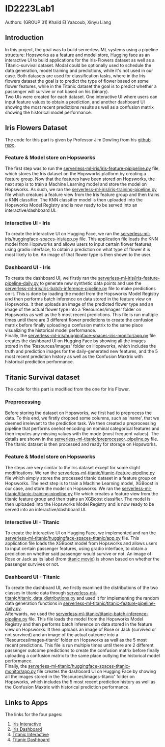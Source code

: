 # ID2223Lab1
Authors: (GROUP 31) Khalid El Yaacoub, Xinyu Liang

## Introduction
In this project, the goal was to build serverless ML systems using a pipeline structure: Hopsworks as a feature and model store, Hugging face as an interactive UI to build applications for the Iris-Flowers dataset as well as a Titanic-survival dataset. Modal could be optionally used to schedule the data generation, model training and predictions, while it's not used in our case. Both datasets are used for classification tasks, where in the Iris flowers dataset the goal is to predict the type of flower based on some flower features, while in the Titanic dataset the goal is to predict whether a passenger will survive or not based on his (binary). <br/>
Two UIs were created for each dataset. One interactive UI where users can input feature values to obtain a prediction, and another dashboard UI showing the most recent predictions results as well as a confusion matrix showing the historical model performance.

## Iris Flowers Dataset
The code for this part is given by Professor Jim Dowling from his [github repo](https://github.com/ID2223KTH/id2223kth.github.io).

### Feature & Model store on Hopsworks
The first step was to run the [serverless-ml-iris/iris-feature-pipipeline.py](https://github.com/Hope-Liang/ID2223Lab1/blob/main/serverless-ml-iris/iris-feature-pipeline.py) file, which stores the Iris dataset on the Hopsworks platform by creating a feature group. Now that the features have been stored on Hopsworks, the next step is to train a Machine Learning model and store the model on Hopsworks. As such, we ran the [serverless-ml-iris/iris-training-pipeline.py](https://github.com/Hope-Liang/ID2223Lab1/blob/main/serverless-ml-iris/iris-training-pipeline.py) file which creatues a feature view from the Iris feature group and then trains a KNN classifier. The KNN classifier model is then uploaded into the Hopsworks Model Registry and is now ready to be served into an interactive/dashboard UI. 

### Interactive UI - Iris
To create the interactive UI on Hugging Face, we ran the [serverless-ml-iris/huggingface-spaces-iris/app.py](https://github.com/Hope-Liang/ID2223Lab1/blob/main/serverless-ml-iris/huggingface-spaces-iris/app.py) file. This application file loads the KNN model from Hopsworks and allows users to input certain flower features, using gradio interface, to obtain a prediction on what type of flower it is most likely to be. An image of that flower type is then shown to the user.

### Dashboard UI - Iris
To create the dashboard UI, we firstly ran the [serverless-ml-iris/iris-feature-pipeline-daily.py](https://github.com/Hope-Liang/ID2223Lab1/blob/main/serverless-ml-iris/iris-feature-pipeline-daily.py) to generate new synthetic data points and use the [serverless-ml-iris/iris-batch-inference-pipeline.py](https://github.com/Hope-Liang/ID2223Lab1/blob/main/serverless-ml-iris/iris-batch-inference-pipeline.py) file to make predictions on it. This is done by loading the model from the Hopsworks Model Registry and then performs batch inference on data stored in the feature view on Hopsworks. It then uploads an image of the predicted flower type and an image of the actual flower type into a 'Resources/images' folder on Hopsworks as well as the 5 most recent predictions. This file is run multiple times until there are 3 different flower predictions to create the confusion matrix before finally uploading a confusion matrix to the same place visualizing the historical model performance. <br/>
Finally, the [serverless-ml-iris/huggingface-spaces-iris-monitor/app.py](https://github.com/Hope-Liang/ID2223Lab1/blob/main/serverless-ml-iris/huggingface-spaces-iris-monitor/app.py) file creates the dashboard UI on Hugging Face by showing all the images stored in the 'Resources/images' folder on Hopsworks, which includes the truth and prediction images for the daily-generated new features, and the 5 most recent prediction history as well as the Confusion Maxtrix with historical prediction performance.


## Titanic Survival dataset
The code for this part is modified from the one for Iris Flower.

### Preprocessing
Before storing the dataset on Hopsworks, we first had to preprocess the data. To this end, we firstly dropped some columns, such as 'name', that we deemed irrelevant to the prediction task. We then created a preprocessing pipeline that performs onehot encoding on nominal categorical features and then imputes any missing values with the mode (most frequent values). The details are shown in the [serverless-ml-titanic/preprocessor_pipeline.py](https://github.com/Hope-Liang/ID2223Lab1/blob/main/serverless-ml-titanic/preprocessor_pipeline.py) file. The titanic dataset is then processed and ready for storage on Hopsworks.

### Feature & Model store on Hopsworks
The steps are very similar to the Iris dataset except for some slight modifications. We ran the [serverless-ml-titanic/titanic-feature-pipeline.py](https://github.com/Hope-Liang/ID2223Lab1/blob/main/serverless-ml-titanic/titanic-feature-pipeline.py) file which simply stores the processed titanic dataset in a feature group on Hopsworks. The next step is to train a Machine Learning model, XGBoost in our case, and store the model on Hopsworks. We ran the [serverless-ml-titanic/titanic-training-pipeline.py](https://github.com/Hope-Liang/ID2223Lab1/blob/main/serverless-ml-titanic/titanic-training-pipeline.py) file which creates a feature view from the titanic feature group and then trains an XGBoost classifier. The model is then uploaded into the Hopsworks Model Registry and is now ready to be served into an interactive/dashboard UI.

### Interactive UI - Titanic
To create the interactive UI on Hugging Face, we implemented and ran the [serverless-ml-titanic/huggingface-spaces-titanic/app.py](https://huggingface.co/spaces/HopeLiang/huggingface-spaces-titanic/blob/main/app.py) file. This application file loads the XGBoost model from Hopsworks and allows users to input certain passenger features, using gradio interface, to obtain a prediction on whether said passenger would survive or not. An image of Rose or Jack as its label (from [titanic movie](https://en.wikipedia.org/wiki/Titanic_(1997_film))) is shown based on whether the passenger survives or not.

### Dashboard UI - Titanic
To create the dashboard UI, we firstly examined the distributions of the two classes in titanic data through [serverless-ml-titanic/titanic_data_distributions.py](https://github.com/Hope-Liang/ID2223Lab1/blob/main/serverless-ml-titanic/titanic_data_distributions.py) and used it for implementing the random data generation functions in [serverless-ml-titanic/titanic-feature-pipeline-daily.py](https://github.com/Hope-Liang/ID2223Lab1/blob/main/serverless-ml-titanic/titanic-feature-pipeline-daily.py). <br/>
Afterwards, we used the [serverless-ml-titanic/titanic-batch-inference-pipeline.py](https://github.com/Hope-Liang/ID2223Lab1/blob/main/serverless-ml-titanic/titanic-batch-inference-pipeline.py) file. This file loads the model from the Hopsworks Model Registry and then performs batch inference on data stored in the feature view on Hopsworks. It then uploads an image of Rose or Jack (survived or not survived) and an image of the actual outcome into a 'Resources/images-titanic' folder on Hopsworks as well as the 5 most recent predictions. This file is run multiple times until there are 2 different passenger outcome predictions to create the confusion matrix before finally uploading a confusion matrix to the same place outlying the historical model performance. <br/>
Finally, the [serverless-ml-titanic/huggingface-spaces-titanic-monitor/app.py](https://huggingface.co/spaces/HopeLiang/huggingface-spaces-titanic-monitor/blob/main/app.py) file creates the dashboard UI on Hugging Face by showing all the images stored in the 'Resources/images-titanic' folder on Hopsworks, which includes the 5 most recent prediction history as well as the Confusion Maxtrix with historical prediction performance.

## Links to Apps

The links for the four pages: <br/>
1. [Iris Interactive](https://huggingface.co/spaces/HopeLiang/huggingface-spaces-iris) <br/>
2. [Iris Dashboard](https://huggingface.co/spaces/HopeLiang/huggingface-spaces-iris-monitor) <br/>
3. [Titanic Interactive](https://huggingface.co/spaces/HopeLiang/huggingface-spaces-titanic) <br/>
4. [Titanic Dashboard](https://huggingface.co/spaces/HopeLiang/huggingface-spaces-titanic-monitor) <br/>


